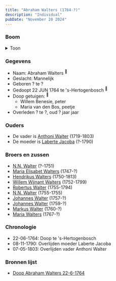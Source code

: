 ```yaml
---
title: "Abraham Walters (1764-?)"
description: "Individual"
pubDate: "November 20 2024"
---
```


### Boom
<details><summary>Toon</summary>

![test](https://www.plantuml.com/plantuml/svg/ZP9DJm9138RlyoiQF70YsMKHWH1G4A84qOCVyKHcTklkXDaPCXr22E6_sy0gdjJRfEtRFdqxrnIa3vlI25ffkvPUbg1akigzszXix8pp4Boqn2cqGHGwGqYrJmsUtbYkmmvAB1LwEeKee4SNTciKFxgcHXB1NW30oFaC_NEXqvL5edw_bDeE1f28Wn1rU3gE8d5Ir6viA9pLy2ODDww19BYFeZY90IucoVHoEkAk-m-D9Zj0lwUasYsL2y5WRm0jk9sC8RwAkp3yKKIhZJ5BQRDbwXsHSip1rLVmSFCESITAkFhm1J2Nl5j0cCdKANa6Q3B0T3H99ial0CF_pEt0ul6LARiHrAbnnzDSZbOvIeipHh-tnIpJDcV19SnUvYnejOyuqoYAMcsuC3elmWwDSLj6EeZAfqQZgX0LzpbGAJbmJ2NYstNbPS5dExbEvwqJ-BxNt_OtcmowOD1swpy-38-sYskq6N_9Jm00)
</details>

### Gegevens
- Naam: Abraham Walters <sup><a href="../s00181/" style="text-decoration:none" title="Doop Abraham Walters 22-6-1764">:link:</a></sup>
- Geslacht: Mannelijk
- Geboren ? te ? 
- Gedoopt 22 JUN 1764 te 's-Hertogenbosch <sup><a href="../s00181/" style="text-decoration:none" title="Doop Abraham Walters 22-6-1764">:link:</a></sup>
- Doop getuigen: <sup><a href="../s00181/" style="text-decoration:none" title="Doop Abraham Walters 22-6-1764">:link:</a></sup>
  - Willem Benesie, peter
  - Maria van den Bos, peetje
- Overleden ? te ?, oud ? jaar jaar 

### Ouders
- De vader is [Anthoni Walter](../i00131/) (1719-1803)
- De moeder is [Laberte Jacoba](../i00132/) (?-1790)

### Broers en zussen
- [N.N. Walter](../i00143/) (?-1751)
- [Maria Elisabet Walters](../i00147/) (1747-?)
- [Hendrikus Walters](../i00139/) (1750-1813)
- [Willem Wijnant Walters](../i00120/) (1752-1799)
- [Robertus Walter](../i00140/) (1755-1794)
- [N.N. Walter](../i00173/) (1755-1755)
- [Johannes Walter](../i00141/) (1757-?)
- [Johannes Walter](../i00146/) (1759-?)
- [Markus Walter](../i00144/) (1760-?)
- [Maria Walters](../i00138/) (1767-?)

### Chronologie
- 22-06-1764: Doop te 's-Hertogenbosch
- 08-11-1790: Overlijden moeder Laberte Jacoba
- 07-05-1803: Overlijden vader Anthoni Walter

### Bronnen lijst
- [Doop Abraham Walters 22-6-1764](../s00181/)